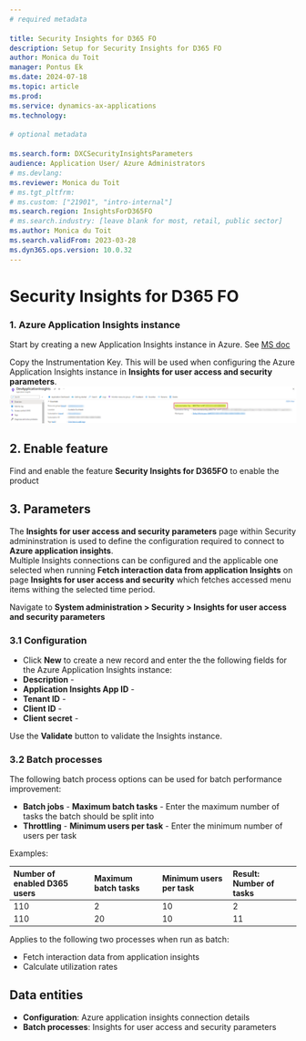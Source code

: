 ```yaml
---
# required metadata

title: Security Insights for D365 FO
description: Setup for Security Insights for D365 FO
author: Monica du Toit
manager: Pontus Ek
ms.date: 2024-07-18
ms.topic: article
ms.prod: 
ms.service: dynamics-ax-applications
ms.technology: 

# optional metadata

ms.search.form: DXCSecurityInsightsParameters
audience: Application User/ Azure Administrators
# ms.devlang: 
ms.reviewer: Monica du Toit
# ms.tgt_pltfrm: 
# ms.custom: ["21901", "intro-internal"]
ms.search.region: InsightsForD365FO
# ms.search.industry: [leave blank for most, retail, public sector]
ms.author: Monica du Toit
ms.search.validFrom: 2023-03-28
ms.dyn365.ops.version: 10.0.32
---
```


# Security Insights for D365 FO

###	1. Azure Application Insights instance
Start by creating a new Application Insights instance in Azure. See [MS doc](https://docs.microsoft.com/en-us/azure/azure-monitor/app/create-new-resource)

Copy the Instrumentation Key. This will be used when configuring the Azure Application Insights instance in **Insights for user access and security parameters**.
![Instrument Key](IMAGES/Instrument_key.png)

## 2.	Enable feature
Find and enable the feature **Security Insights for D365FO** to enable the product
 
## 3.	Parameters
The **Insights for user access and security parameters** page within Security admininstration is used to define the configuration required to connect to **Azure application insights**. <br>
Multiple Insights connections can be configured and the applicable one selected when running **Fetch interaction data from application Insights** on page **Insights for user access and security** which fetches accessed menu items withing the selected time period.

Navigate to **System administration > Security > Insights for user access and security parameters**

### 3.1 Configuration

- Click **New** to create a new record and enter the the following fields for the Azure Application Insights instance:
- **Description** - 
- **Application Insights App ID** - 
- **Tenant ID** - 
- **Client ID** - 
- **Client secret** - 

Use the **Validate** button to validate the Insights instance.

### 3.2 Batch processes

The following batch process options can be used for batch performance improvement:
- **Batch jobs** - **Maximum batch tasks** - Enter the maximum number of tasks the batch should be split into
- **Throttling** - **Minimum users per task** - Enter the minimum number of users per task

Examples:

Number of enabled D365 users   | Maximum batch tasks  | Minimum users per task  | Result: Number of tasks
:--                            |:--                             |:--                                |:--
110                            | 2                              | 10                                | 2            
110                            | 20                             | 10                                | 11


Applies to the following two processes when run as batch:
- Fetch interaction data from application insights
- Calculate utilization rates

## Data entities

- **Configuration**: Azure application insights connection details
- **Batch processes**: Insights for user access and security parameters



